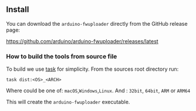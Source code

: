 ## Install

You can download the `arduino-fwuploader` directly from the GitHub release page:

https://github.com/arduino/arduino-fwuploader/releases/latest

### How to build the tools from source file

To build we use [task](https://taskfile.dev/) for simplicity. From the sources root directory run:

```
task dist:<OS>_<ARCH>
```

Where <OS> could be one of: `macOS`,`Windows`,`Linux`. And <ARCH>: `32bit`, `64bit`, `ARM` or `ARM64`

This will create the `arduino-fwuploader` executable.

